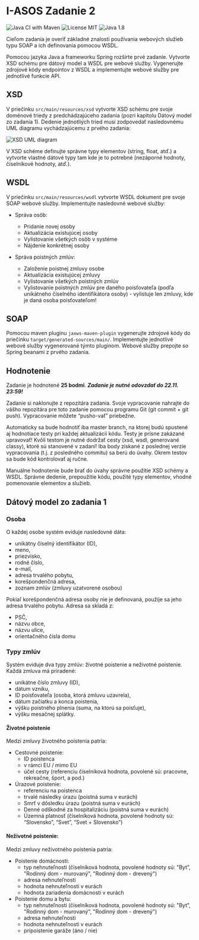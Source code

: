 # I-ASOS Zadanie 2
![Java CI with Maven](https://github.com/Interes-Group/i-asos-assignment2/workflows/Java%20CI%20with%20Maven/badge.svg?branch=master)
![License MIT](https://img.shields.io/badge/License-MIT-green)
![Java 1.8](https://img.shields.io/badge/Java-1.8-blue)

Cieľom zadania je overiť základné znalosti používania webových služieb typu SOAP a ich definovania pomocou WSDL.

Pomocou jazyka Java a frameworku Spring rozšírte prvé zadanie. Vytvorte XSD schému pre dátový model a WSDL pre webové služby. 
Vygenerujte zdrojové kódy endpointov z WSDL a implementujte webové služby pre jednotlivé funkcie API.

## XSD
V priečinku `src/main/resources/xsd` vytvorte XSD schému pre svoje doménové triedy z predchádzajúceho zadania 
(pozri kapitolu Dátový model zo zadania 1). Dedenie jednotliých tried musí zodpovedať nasledovnému UML diagramu vychádzajúcemu z prvého zadania:

![XSD UML diagram](https://lh3.googleusercontent.com/ipQo-Toi0UYb8d9Yn-lJvniKGJVlm6l5oCwxHk4L4REkgJbwPfHrTqGembXL9MOqJnbvFwoab8RkUX0zYCJZQpAmo1ym8T51mb4JTJ3P1ZvTPGxIczDSYU_SJrg4QJahMl7gdd_c)

V XSD schéme definujte správne typy elementov (string, float, atď.) a vytvorte vlastné dátové typy tam kde je to potrebné 
(nezáporné hodnoty, číselníkové hodnoty, atď.).

## WSDL
V priečinku `src/main/resources/wsdl` vytvorte WSDL dokument pre svoje SOAP webové služby. Implementujte nasledovné webové služby:

- Správa osôb:
  - Pridanie novej osoby
  - Aktualizácia existujúcej osoby
  - Vylistovanie všetkých osôb v systéme
  - Nájdenie konkrétnej osoby

- Správa poistných zmlúv:
  - Založenie poistnej zmluvy osobe
  - Aktualizácia existujúcej zmluvy
  - Vylistovanie všetkých poistných zmlúv
  - Vylistovanie poistných zmlúv pre daného poisťovateľa (podľa unikátneho číselného identifikátora osoby) - 
  vylistuje len zmluvy, kde je daná osoba poisťovateľom!

## SOAP
Pomocou maven pluginu `jaxws-maven-plugin` vygenerujte zdrojové kódy do priečinku `target/generated-sources/main/`. 
Implementujte jednotlivé webové služby vygenerované týmto pluginom. Webové služby prepojte so Spring beanami z prvého zadania.

## Hodnotenie
Zadanie je hodnotené **25 bodmi**. _**Zadanie je nutné odovzdať do 22.11. 23:59!**_

Zadanie si naklonujte z repozitára zadania. Svoje vypracovanie nahrajte do vášho repozitára pre toto zadanie pomocou programu Git 
(git commit + git push). Vypracovanie môžete “pusho-vať” priebežne.

Automaticky sa bude hodnotiť iba master branch, na ktorej budú spustené aj hodnotiace testy pri každej aktualizácii kódu. 
Testy je prísne zakázané upravovať!  Kvôli testom je nutné dodržať cesty (xsd, wsdl, generované classy),
 ktoré sú stanovené v zadaní! Iba body získané z poslednej verzie vypracovania (t.j. z posledného commitu) sa berú do úvahy. 
 Okrem testov sa bude kód kontrolovať aj ručne.

Manuálne hodnotenie bude brať do úvahy správne použitie XSD schémy a WSDL. Správne dedenie, prepoužitie kódu, použité typy elementov, 
vhodné pomenovanie elementov a služieb.


## Dátový model zo zadania 1

### Osoba
O každej osobe systém eviduje nasledovné dáta:

 - unikátny číselný identifikátor (ID),
 - meno,
 - priezvisko,
 - rodné číslo,
 - e-mail,
 - adresa trvalého pobytu,
 - korešpondenčná adresa,
 - zoznam zmlúv (zmluvy uzatvorené osobou)

Pokiaľ korešpondenčná adresa osoby nie je definovaná, použije sa jeho adresa trvalého pobytu. Adresa sa skladá z:

 - PSČ,
 - názvu obce,
 - názvu ulice,
 - orientačného čísla domu

### Typy zmlúv
Systém eviduje dva typy zmlúv: životné poistenie a neživotné poistenie. Každá zmluva má priradené:

 - unikátne číslo zmluvy (ID),
 - dátum vzniku,
 - ID poisťovateľa (osoba, ktorá zmluvu uzavrela),
 - dátum začiatku a konca poistenia,
 - výšku poistného plnenia (suma, na ktorú sa poisťuje),
 - výšku mesačnej splátky.

#### Životné poistenie
Medzi zmluvy životného poistenia patria:

 - Cestovné poistenie:
   - ID poistenca
   - v rámci EU / mimo EU
   - účel cesty (referenciu číselníková hodnota, povolené sú: pracovne, rekreačne, šport, a pod.)
 - Úrazové poistenie:
   - referenciu na poistenca
   - trvalé následky úrazu (poistná suma v eurách)
   - Smrť v dôsledku úrazu (poistná suma v eurách)
   - Denné odškodné za hospitalizáciu (poistná suma v eurách)
   - Územná platnosť (číselníková hodnota, povolené hodnoty sú: “Slovensko”, “Svet”, “Svet + Slovensko”)

#### Neživotné poistenie:
Medzi zmluvy neživotného poistenia patria:

 - Poistenie domácnosti:
   - typ nehnuteľnosti (číselníková hodnota, povolené hodnoty sú: "Byt", "Rodinný dom - murovaný", "Rodinný dom - drevený")
   - adresa nehnuteľnosti
   - hodnota nehnuteľnosti v eurách
   - hodnota zariadenia domácnosti v eurách
 - Poistenie domu a bytu:
   - typ nehnuteľnosti (číselníková hodnota, povolené hodnoty sú: "Byt", "Rodinný dom - murovaný", "Rodinný dom - drevený")
   - adresa nehnuteľnosti
   - hodnota nehnuteľnosti v eurách
   - pripoistenie garáže (áno / nie)